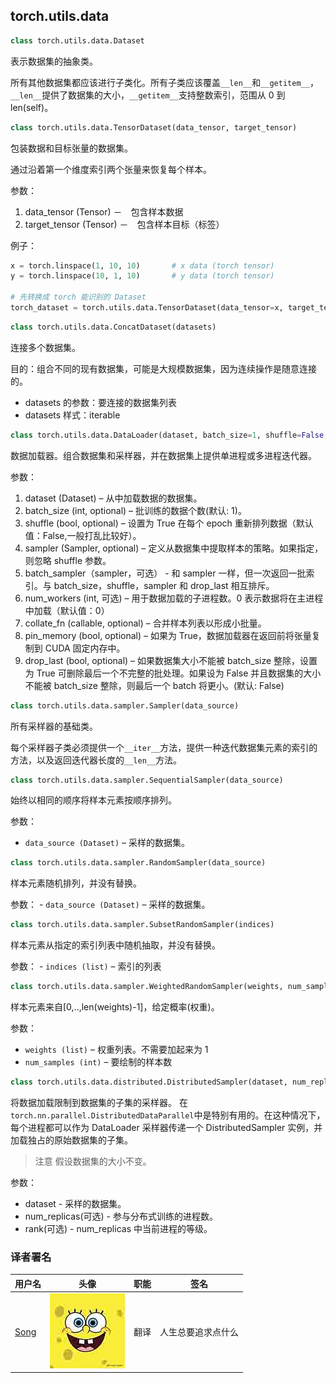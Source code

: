 ## torch.utils.data

```py
class torch.utils.data.Dataset 
```

表示数据集的抽象类。

所有其他数据集都应该进行子类化。所有子类应该覆盖`__len__`和`__getitem__`，`__len__`提供了数据集的大小，`__getitem__`支持整数索引，范围从 0 到 len(self)。

```py
class torch.utils.data.TensorDataset(data_tensor, target_tensor) 
```

包装数据和目标张量的数据集。

通过沿着第一个维度索引两个张量来恢复每个样本。

参数：

1.  data_tensor (Tensor) －　包含样本数据
2.  target_tensor (Tensor) －　包含样本目标（标签）

例子：

```py
x = torch.linspace(1, 10, 10)       # x data (torch tensor)
y = torch.linspace(10, 1, 10)       # y data (torch tensor)

# 先转换成 torch 能识别的 Dataset
torch_dataset = torch.utils.data.TensorDataset(data_tensor=x, target_tensor=y) 
```

```py
class torch.utils.data.ConcatDataset(datasets) 
```

连接多个数据集。

目的：组合不同的现有数据集，可能是大规模数据集，因为连续操作是随意连接的。

*   datasets 的参数：要连接的数据集列表
*   datasets 样式：iterable

```py
class torch.utils.data.DataLoader(dataset, batch_size=1, shuffle=False, sampler=None, num_workers=0, collate_fn=<function default_collate>, pin_memory=False, drop_last=False) 
```

数据加载器。组合数据集和采样器，并在数据集上提供单进程或多进程迭代器。

参数：

1.  dataset (Dataset) – 从中加载数据的数据集。
2.  batch_size (int, optional) – 批训练的数据个数(默认: 1)。
3.  shuffle (bool, optional) – 设置为 True 在每个 epoch 重新排列数据（默认值：False,一般打乱比较好）。
4.  sampler (Sampler, optional) – 定义从数据集中提取样本的策略。如果指定，则忽略 shuffle 参数。
5.  batch_sampler（sampler，可选） - 和 sampler 一样，但一次返回一批索引。与 batch_size，shuffle，sampler 和 drop_last 相互排斥。
6.  num_workers (int, 可选) – 用于数据加载的子进程数。0 表示数据将在主进程中加载（默认值：0）
7.  collate_fn (callable, optional) – 合并样本列表以形成小批量。
8.  pin_memory (bool, optional) – 如果为 True，数据加载器在返回前将张量复制到 CUDA 固定内存中。
9.  drop_last (bool, optional) – 如果数据集大小不能被 batch_size 整除，设置为 True 可删除最后一个不完整的批处理。如果设为 False 并且数据集的大小不能被 batch_size 整除，则最后一个 batch 将更小。(默认: False)

```py
class torch.utils.data.sampler.Sampler(data_source) 
```

所有采样器的基础类。

每个采样器子类必须提供一个`__iter__`方法，提供一种迭代数据集元素的索引的方法，以及返回迭代器长度的`__len__`方法。

```py
class torch.utils.data.sampler.SequentialSampler(data_source) 
```

始终以相同的顺序将样本元素按顺序排列。

参数：

*   `data_source (Dataset)` – 采样的数据集。

```py
class torch.utils.data.sampler.RandomSampler(data_source) 
```

样本元素随机排列，并没有替换。

参数： - `data_source (Dataset)` – 采样的数据集。

```py
class torch.utils.data.sampler.SubsetRandomSampler(indices) 
```

样本元素从指定的索引列表中随机抽取，并没有替换。

参数： - `indices (list)` – 索引的列表

```py
class torch.utils.data.sampler.WeightedRandomSampler(weights, num_samples, replacement=True) 
```

样本元素来自[0,..,len(weights)-1]，给定概率(权重)。

参数：

*   `weights (list)` – 权重列表。不需要加起来为 1
*   `num_samples (int)` – 要绘制的样本数

```py
class torch.utils.data.distributed.DistributedSampler(dataset, num_replicas=None, rank=None) 
```

将数据加载限制到数据集的子集的采样器。 在`torch.nn.parallel.DistributedDataParallel`中是特别有用的。在这种情况下，每个进程都可以作为 DataLoader 采样器传递一个 DistributedSampler 实例，并加载独占的原始数据集的子集。

> 注意 假设数据集的大小不变。

参数：

*   dataset - 采样的数据集。
*   num_replicas(可选) - 参与分布式训练的进程数。
*   rank(可选) - num_replicas 中当前进程的等级。

### 译者署名

| 用户名 | 头像 | 职能 | 签名 |
| --- | --- | --- | --- |
| [Song](https://ptorch.com) | ![](img/2018033000352689884.jpeg) | 翻译 | 人生总要追求点什么 |
